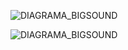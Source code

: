 ![DIAGRAMA_BIGSOUND](https://user-images.githubusercontent.com/107650526/223210479-4d96a394-a083-42e0-a4d9-3d6c998737b4.png)

![DIAGRAMA_BIGSOUND](https://user-images.githubusercontent.com/107650526/223211083-0e2de997-d52f-4d20-ae8b-5689348f2ce0.jpg)
